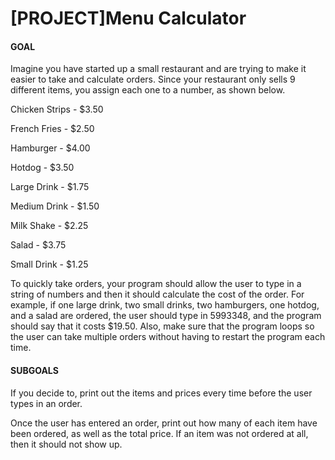 # [PROJECT]Menu Calculator

#### GOAL

Imagine you have started up a small restaurant and are trying to make it easier to take and calculate orders. Since your restaurant only sells 9 different items, you assign each one to a number, as shown below.

Chicken Strips - $3.50

French Fries - $2.50

Hamburger - $4.00

Hotdog - $3.50

Large Drink - $1.75

Medium Drink - $1.50

Milk Shake - $2.25

Salad - $3.75

Small Drink - $1.25

To quickly take orders, your program should allow the user to type in a string of numbers and then it should calculate the cost of the order. For example, if one large drink, two small drinks, two hamburgers, one hotdog, and a salad are ordered, the user should type in 5993348, and the program should say that it costs $19.50. Also, make sure that the program loops so the user can take multiple orders without having to restart the program each time.

#### SUBGOALS

If you decide to, print out the items and prices every time before the user types in an order.

Once the user has entered an order, print out how many of each item have been ordered, as well as the total price. If an item was not ordered at all, then it should not show up.